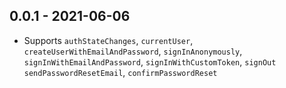 ## 0.0.1 - 2021-06-06

* Supports `authStateChanges`, `currentUser`, `createUserWithEmailAndPassword`,
`signInAnonymously`,
`signInWithEmailAndPassword`,
`signInWithCustomToken`,
`signOut`
`sendPasswordResetEmail`,
`confirmPasswordReset`

